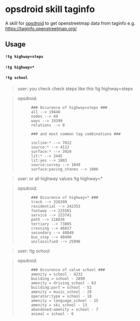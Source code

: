 # opsdroid skill taginfo

A skill for [opsdroid](https://github.com/opsdroid/opsdroid) to get openstreetmap data from taginfo e.g. https://taginfo.openstreetmap.org/


## Usage

#### `!tg highway=steps`
#### `!tg highway=*`
#### `!tg school`

> user: you check check steps like this !tg highway=steps

> opsdroid: 
>
>           ### Occurence of highway=steps ###
>           all --> 19448
>           nodes --> 49
>           ways --> 19399
>           relations --> 0
>
>           ### and most common tag combinations ###
>
>           incline:* --> 7012
>           source:* --> 4112
>           surface:* --> 3920
>           lit:* --> 2445
>           lit:yes --> 1803
>           source:survey --> 1049
>           surface:paving_stones --> 1006

> user: or all highway values !tg highway=*

> opsdroid: 
>
>           ### Occurence of highway=* ###
>           track --> 328399
>           residential --> 242353
>           footway --> 225501
>           service --> 223741
>           path --> 118836
>           tertiary --> 73005
>           crossing --> 46817
>           secondary --> 40849
>           bus_stop --> 40490
>           unclassified --> 25996


> user: !tg school

> opsdroid: 
> 
>           ### Occurence of value school ###
>           amenity = school - 4232
>           building = school - 2890
>           amenity = driving_school - 63
>           building:part = school - 52
>           amenity = music_school - 28
>           operator:type = school - 18
>           amenity = language_school - 15
>           amenity = ski_school - 13
>           abandoned:amenity = school - 7
>           animal = school - 6
